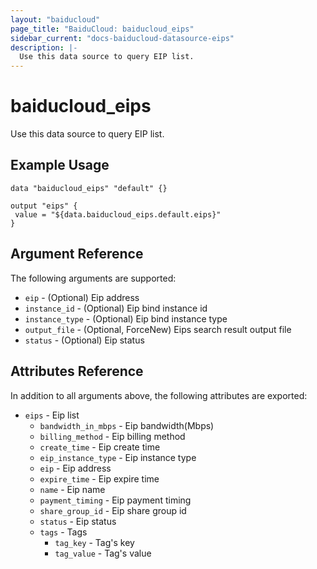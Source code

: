 ```yaml
---
layout: "baiducloud"
page_title: "BaiduCloud: baiducloud_eips"
sidebar_current: "docs-baiducloud-datasource-eips"
description: |-
  Use this data source to query EIP list.
---
```


# baiducloud_eips

Use this data source to query EIP list.

## Example Usage

```hcl
data "baiducloud_eips" "default" {}

output "eips" {
 value = "${data.baiducloud_eips.default.eips}"
}
```

## Argument Reference

The following arguments are supported:

* `eip` - (Optional) Eip address
* `instance_id` - (Optional) Eip bind instance id
* `instance_type` - (Optional) Eip bind instance type
* `output_file` - (Optional, ForceNew) Eips search result output file
* `status` - (Optional) Eip status

## Attributes Reference

In addition to all arguments above, the following attributes are exported:

* `eips` - Eip list
  * `bandwidth_in_mbps` - Eip bandwidth(Mbps)
  * `billing_method` - Eip billing method
  * `create_time` - Eip create time
  * `eip_instance_type` - Eip instance type
  * `eip` - Eip address
  * `expire_time` - Eip expire time
  * `name` - Eip name
  * `payment_timing` - Eip payment timing
  * `share_group_id` - Eip share group id
  * `status` - Eip status
  * `tags` - Tags
    * `tag_key` - Tag's key
    * `tag_value` - Tag's value


